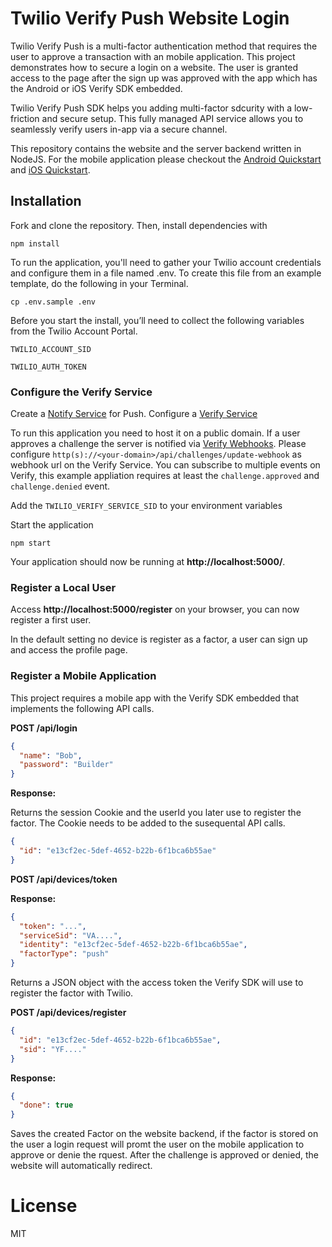 # Twilio Verify Push Website Login

Twilio Verify Push is a multi-factor authentication method that requires the user to approve a transaction with an mobile application. This project demonstrates how to secure a login on a website. The user is granted access to the page after the sign up was approved with the app which has the Android or iOS Verify SDK embedded.

Twilio Verify Push SDK helps you adding multi-factor sdcurity with a low-friction and secure setup. This fully managed API service allows you to seamlessly verify users in-app via a secure channel.

This repository contains the website and the server backend written in NodeJS. For the mobile application please checkout the [Android Quickstart](https://github.com/twilio/twilio-verify-android) and [iOS Quickstart](https://github.com/twilio/twilio-verify-ios).

## Installation

Fork and clone the repository. Then, install dependencies with

`npm install`

To run the application, you'll need to gather your Twilio account credentials and configure them in a file named .env. To create this file from an example template, do the following in your Terminal.

`cp .env.sample .env`

Before you start the install, you’ll need to collect the following variables from the Twilio Account Portal.

`TWILIO_ACCOUNT_SID`

`TWILIO_AUTH_TOKEN`

### Configure the Verify Service

Create a [Notify Service](https://www.twilio.com/docs/verify/quickstarts/push-android#configure-or-select-a-notify-service) for Push.
Configure a [Verify Service](https://www.twilio.com/docs/verify/quickstarts/push-android#configure-a-verify-service)

To run this application you need to host it on a public domain. If a user approves a challenge the server is notified via [Verify Webhooks](https://www.twilio.com/docs/verify/api/webhooks). Please configure `http(s)://<your-domain>/api/challenges/update-webhook` as webhook url on the Verify Service. You can subscribe to multiple events on Verify, this example appliation requires at least the `challenge.approved` and `challenge.denied` event.

Add the `TWILIO_VERIFY_SERVICE_SID` to your environment variables

Start the application

`npm start`

Your application should now be running at **http://localhost:5000/**.

### Register a Local User

Access **http://localhost:5000/register** on your browser, you can now register a first user.

In the default setting no device is register as a factor, a user can sign up and access the profile page.

### Register a Mobile Application

This project requires a mobile app with the Verify SDK embedded that implements the following API calls.

**POST /api/login**

```json
{
  "name": "Bob",
  "password": "Builder"
}
```

**Response:**

Returns the session Cookie and the userId you later use to register the factor. The Cookie needs to be added to the susequental API calls.

```json
{
  "id": "e13cf2ec-5def-4652-b22b-6f1bca6b55ae"
}
```

**POST /api/devices/token**

**Response:**

```json
{
  "token": "...",
  "serviceSid": "VA....",
  "identity": "e13cf2ec-5def-4652-b22b-6f1bca6b55ae",
  "factorType": "push"
}
```

Returns a JSON object with the access token the Verify SDK will use to register the factor with Twilio.

**POST /api/devices/register**

```json
{
  "id": "e13cf2ec-5def-4652-b22b-6f1bca6b55ae",
  "sid": "YF...."
}
```

**Response:**

```json
{
  "done": true
}
```

Saves the created Factor on the website backend, if the factor is stored on the user a login request will promt the user on the mobile application to approve or denie the rquest. After the challenge is approved or denied, the website will automatically redirect.

# License

MIT
